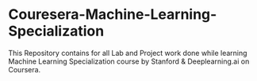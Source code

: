 # Couresera-Machine-Learning-Specialization
This Repository contains for all Lab and Project work done while learning Machine Learning Specialization course by Stanford & Deeplearning.ai on Coursera.